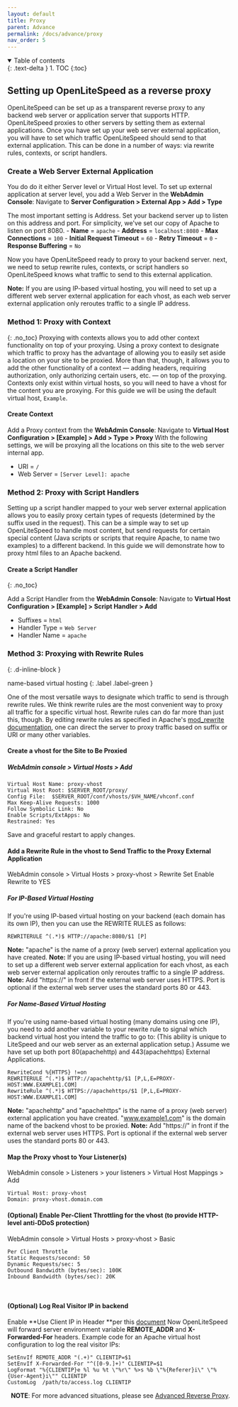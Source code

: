 ```yaml
---
layout: default
title: Proxy
parent: Advance
permalink: /docs/advance/proxy
nav_order: 5
---
```


<details open markdown="block">
  <summary>
    Table of contents
  </summary>
  {: .text-delta }
1. TOC
{:toc}

</details>

## Setting up OpenLiteSpeed as a reverse proxy

OpenLiteSpeed can be set up as a transparent reverse proxy to any backend web server or application server that supports HTTP. OpenLiteSpeed proxies to other servers by setting them as external applications.
Once you have set up your web server external application, you will have to set which traffic OpenLiteSpeed should send to that external application. This can be done in a number of ways: via rewrite rules, contexts, or script handlers.

### Create a Web Server External Application 

You do do it either Server level or Virtual Host level. 
To set up external application at server level, you add a Web Server in the **WebAdmin Console**: Navigate to **Server Configuration > External App > Add > Type**

The most important setting is Address. Set your backend server up to listen on this address and port. For simplicity, we've set our copy of Apache to listen on port 8080.
    - **Name** = `apache`
    - **Address** = `localhost:8080`
    - **Max Connections** = `100`
    - **Initial Request Timeout** = `60`
    - **Retry Timeout** = `0`
    - **Response Buffering** = `No`

Now you have OpenLiteSpeed ready to proxy to your backend server. next, we need to setup rewrite rules, contexts, or script handlers so 
OpenLiteSpeed knows what traffic to send to this external application. 

**Note:** If you are using IP-based virtual hosting, you will need to set up a different web server external application for each vhost, as each web server external application only reroutes traffic to a single IP address.

### Method 1: Proxy with Context
{: .no_toc}
Proxying with contexts allows you to add other context functionality on top of your proxying.
Using a proxy context to designate which traffic to proxy has the advantage of allowing you to easily set aside a location on your site to be proxied. More than that, though, it allows you to add the other functionality of a context — adding headers, requiring authorization, only authorizing certain users, etc. — on top of the proxying.
Contexts only exist within virtual hosts, so you will need to have a vhost for the content you are proxying. For this guide we will be using the default virtual host, `Example`.

#### Create Context

Add a Proxy context from the **WebAdmin Console**: Navigate to **Virtual Host Configuration > [Example] > Add > Type > Proxy**
With the following settings, we will be proxying all the locations on this site to the web server internal app.
  - URI = `/`
  - Web Server = `[Server Level]: apache`

### Method 2: Proxy with Script Handlers

Setting up a script handler mapped to your web server external application allows you to easily proxy certain types of requests (determined by the suffix used in the request). This can be a simple way to set up OpenLiteSpeed to handle most content, but send requests for certain special content (Java scripts or scripts that require Apache, to name two examples) to a different backend. In this guide we will demonstrate how to proxy html files to an Apache backend.

#### Create a Script Handler
{: .no_toc}

Add a Script Handler from the **WebAdmin Console**: Navigate to **Virtual Host Configuration > [Example] > Script Handler > Add**
  - Suffixes = `html`
  - Handler Type = `Web Server`
  - Handler Name = `apache`

### Method 3: Proxying with Rewrite Rules
{: .d-inline-block }

name-based virtual hosting
{: .label .label-green }

One of the most versatile ways to designate which traffic to send is through rewrite rules. We think rewrite rules are the most convenient way to proxy all traffic for a specific virtual host. Rewrite rules can do far more than just this, though. By editing rewrite rules as specified in Apache's [mod\_rewrite documentation](http://httpd.apache.org/docs/current/mod/mod_rewrite.html), one can direct the server to proxy traffic based on suffix or URI or many other variables.

#### Create a vhost for the Site to Be Proxied

##### WebAdmin console \> Virtual Hosts \> Add

    Virtual Host Name: proxy-vhost
    Virtual Host Root: $SERVER_ROOT/proxy/
    Config File:  $SERVER_ROOT/conf/vhosts/$VH_NAME/vhconf.conf
    Max Keep-Alive Requests: 1000
    Follow Symbolic Link: No
    Enable Scripts/ExtApps: No
    Restrained: Yes

Save and graceful restart to apply changes.

#### Add a Rewrite Rule in the vhost to Send Traffic to the Proxy External Application

WebAdmin console \> Virtual Hosts \> proxy-vhost \> Rewrite
Set Enable Rewrite to YES

##### For IP-Based Virtual Hosting

If you're using IP-based virtual hosting on your backend (each domain has its own IP), then you can use the REWRITE RULES as follows:

    REWRITERULE ^(.*)$ HTTP://apache:8080/$1 [P]

**Note:** "apache" is the name of a proxy (web server) external application you have created.
**Note:** If you are using IP-based virtual hosting, you will need to set up a different web server external application for each vhost, as each web server external application only reroutes traffic to a single IP address.
**Note:** Add "https://" in front if the external web server uses HTTPS. Port is optional if the external web server uses the standard ports 80 or 443.

##### For Name-Based Virtual Hosting

If you're using name-based virtual hosting (many domains using one IP), you need to add another variable to your rewrite rule to signal which backend virtual host you intend the traffic to go to: (This ability is unique to LiteSpeed and our web server as an external application setup.)
Assume we have set up both port 80(apachehttp) and 443(apachehttps) External Applications.

    RewriteCond %{HTTPS} !=on
    REWRITERULE ^(.*)$ HTTP://apachehttp/$1 [P,L,E=PROXY-HOST:WWW.EXAMPLE1.COM]
    RewriteRule ^(.*)$ HTTPS://apachehttps/$1 [P,L,E=PROXY-HOST:WWW.EXAMPLE1.COM]

**Note:** "apachehttp" and "apachehttps" is the name of a proxy (web server) external application you have created. "www.example1.com" is the domain name of the backend vhost to be proxied.
**Note:** Add "https://" in front if the external web server uses HTTPS. Port is optional if the external web server uses the standard ports 80 or 443.

#### Map the Proxy vhost to Your Listener(s)

WebAdmin console \> Listeners \> your listeners \> Virtual Host Mappings \> Add

    Virtual Host: proxy-vhost
    Domain: proxy-vhost.domain.com

#### <span id=".28Optional.29_Enable_per-client_throttling_for_the_vhost_.28to_provide_HTTP-level_anti-DDoS_protection.29" class="mw-headline">(Optional) Enable Per-Client Throttling for the vhost (to provide HTTP-level anti-DDoS protection)</span>

WebAdmin console \> Virtual Hosts \> proxy-vhost \> Basic

    Per Client Throttle
    Static Requests/second: 50
    Dynamic Requests/sec: 5
    Outbound Bandwidth (bytes/sec): 100K
    Inbound Bandwidth (bytes/sec): 20K

 

#### (Optional) Log Real Visitor IP in backend

Enable **Use Client IP in Header **per this [document](https://openlitespeed.org/kb/show-real-visitor-ip-instead-of-cloudflare-ips/)
Now OpenLiteSpeed will forward server environment variable **REMOTE\_ADDR** and **X-Forwarded-For** headers.
Example code for an Apache virtual host configuration to log the real visitor IPs:

``` line-numbers
SetEnvIf REMOTE_ADDR "(.+)" CLIENTIP=$1
SetEnvIf X-Forwarded-For "^([0-9.]+)" CLIENTIP=$1
LogFormat "%{CLIENTIP}e %l %u %t \"%r\" %>s %b \"%{Referer}i\" \"%{User-Agent}i\"" CLIENTIP
CustomLog  /path/to/access.log CLIENTIP
```

 
**NOTE**: For more advanced situations, please see [Advanced Reverse Proxy](https://openlitespeed.org/kb/advanced-reverse-proxy/).
